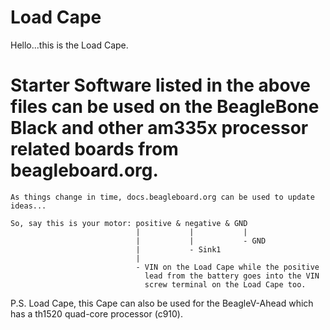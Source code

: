 # Load Cape

Hello...this is the Load Cape.

# Starter Software listed in the above files can be used on the BeagleBone Black and other am335x processor related boards from beagleboard.org.
`As things change in time, docs.beagleboard.org can be used to update ideas...`

    So, say this is your motor: positive & negative & GND
                                |           |           |
                                |           |           - GND
                                |           - Sink1
                                |
                                - VIN on the Load Cape while the positive
                                  lead from the battery goes into the VIN
                                  screw terminal on the Load Cape too.

P.S. Load Cape, this Cape can also be used for the BeagleV-Ahead which has a th1520 quad-core processor (c910).
